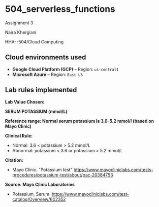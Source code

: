 # 504_serverless_functions
Assignment 3

Naira Khergiani

HHA--504/Cloud Computing

## Cloud environments used

- **Google Cloud Platform (GCP)** – Region: `us-central1`
- **Microsoft Azure** – Region: `East US`

## Lab rules implemented
**Lab Value Chosen:** 

**SERUM POTASSIUM (mmol/L)**

**Reference range: Normal serum potassium is 3.6-5.2 mmol/l (based on Mayo Clinic)**

**Clinical Rule:** 

- Normal: 3.6 < potassium > 5.2 mmol/L
- Abnormal: potassium < 3.6 or potassium > 5.2 mmol/L

**Citation:**

- Mayo Clinic. "Potassium test" https://www.mayocliniclabs.com/tests-procedures/potassium-test/about/pac-20384753

**Source: Mayo Clinic Laboratories** 

- Potassium, Serum. https://www.mayocliniclabs.com/test-catalog/Overview/602352





